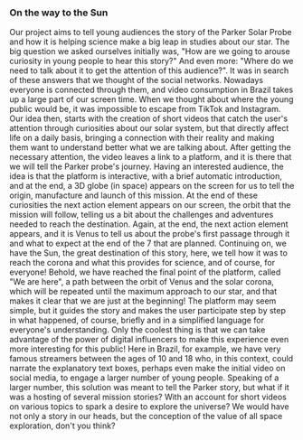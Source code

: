 ### On the way to the Sun

Our project aims to tell young audiences the story of the Parker Solar Probe and how it is helping science make a big leap in studies about our star.
The big question we asked ourselves initially was, "How are we going to arouse curiosity in young people to hear this story?" And even more: "Where do we need to talk about it to get the attention of this audience?".
It was in search of these answers that we thought of the social networks. Nowadays everyone is connected through them, and video consumption in Brazil takes up a large part of our screen time. When we thought about where the young public would be, it was impossible to escape from TikTok and Instagram. Our idea then, starts with the creation of short videos that catch the user's attention through curiosities about our solar system, but that directly affect life on a daily basis, bringing a connection with their reality and making them want to understand better what we are talking about. After getting the necessary attention, the video leaves a link to a platform, and it is there that we will tell the Parker probe's journey.
Having an interested audience, the idea is that the platform is interactive, with a brief automatic introduction, and at the end, a 3D globe (in space) appears on the screen for us to tell the origin, manufacture and launch of this mission. At the end of these curiosities the next action element appears on our screen, the orbit that the mission will follow, telling us a bit about the challenges and adventures needed to reach the destination. Again, at the end, the next action element appears, and it is Venus to tell us about the probe's first passage through it and what to expect at the end of the 7 that are planned. Continuing on, we have the Sun, the great destination of this story, here, we tell how it was to reach the corona and what this provides for science, and of course, for everyone!
Behold, we have reached the final point of the platform, called "We are here", a path between the orbit of Venus and the solar corona, which will be repeated until the maximum approach to our star, and that makes it clear that we are just at the beginning!
The platform may seem simple, but it guides the story and makes the user participate step by step in what happened, of course, briefly and in a simplified language for everyone's understanding. Only the coolest thing is that we can take advantage of the power of digital influencers to make this experience even more interesting for this public! Here in Brazil, for example, we have very famous streamers between the ages of 10 and 18 who, in this context, could narrate the explanatory text boxes, perhaps even make the initial video on social media, to engage a larger number of young people. Speaking of a larger number, this solution was meant to tell the Parker story, but what if it was a hosting of several mission stories? With an account for short videos on various topics to spark a desire to explore the universe? We would have not only a story in our heads, but the conception of the value of all space exploration, don't you think?
